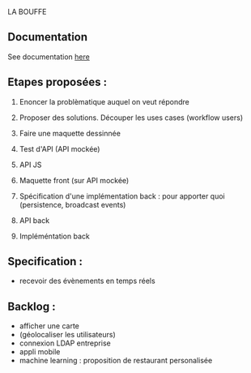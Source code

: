 
LA BOUFFE

## Documentation
See documentation [here](labouffe.pdf)

## Etapes proposées :

1. Enoncer la problèmatique auquel on veut répondre
2. Proposer des solutions. Découper les uses cases (workflow users)
3. Faire une maquette dessinnée
4. Test d'API (API mockée)
5. API JS
6. Maquette front (sur API mockée)

7. Spécification d'une implémentation back : pour apporter quoi (persistence, broadcast events)
8. API back
9. Impléméntation back


## Specification :

- recevoir des évènements en temps réels

## Backlog :

- afficher une carte
- (géolocaliser les utilisateurs)
- connexion LDAP entreprise
- appli mobile
- machine learning : proposition de restaurant personalisée